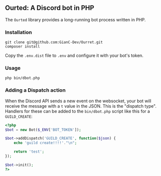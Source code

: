 ## Ourted: A Discord bot in PHP

The `Ourted` library provides a long-running bot process written in PHP.

### Installation

```
git clone git@github.com:GianC-Dev/Ourret.git
composer install
```

Copy the `.env.dist` file to `.env` and configure it with your bot's token.

### Usage

```
php bin/dbot.php
```


### Adding a Dispatch action

When the Discord API sends a new event on the websocket, your bot will receive the message with a `t` value in the JSON. This is the "dispatch type". Handlers for these can be added to the `bin/dbot.php` script like this for a `GUILD_CREATE`:

```php
<?php
$bot = new Bot($_ENV['BOT_TOKEN']);

$bot->addDispatch('GUILD_CREATE', function($json) {
    echo 'guild create!!!!'."\n";

    return 'test';
});

$bot->init();
?>
```
